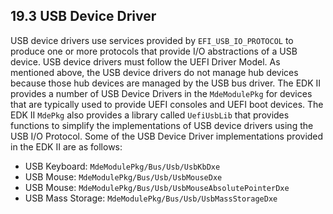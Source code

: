 <!--- @file
  19.3 USB Device Driver

  Copyright (c) 2012-2018, Intel Corporation. All rights reserved.<BR>

  Redistribution and use in source (original document form) and 'compiled'
  forms (converted to PDF, epub, HTML and other formats) with or without
  modification, are permitted provided that the following conditions are met:

  1) Redistributions of source code (original document form) must retain the
     above copyright notice, this list of conditions and the following
     disclaimer as the first lines of this file unmodified.

  2) Redistributions in compiled form (transformed to other DTDs, converted to
     PDF, epub, HTML and other formats) must reproduce the above copyright
     notice, this list of conditions and the following disclaimer in the
     documentation and/or other materials provided with the distribution.

  THIS DOCUMENTATION IS PROVIDED BY TIANOCORE PROJECT "AS IS" AND ANY EXPRESS OR
  IMPLIED WARRANTIES, INCLUDING, BUT NOT LIMITED TO, THE IMPLIED WARRANTIES OF
  MERCHANTABILITY AND FITNESS FOR A PARTICULAR PURPOSE ARE DISCLAIMED. IN NO
  EVENT SHALL TIANOCORE PROJECT  BE LIABLE FOR ANY DIRECT, INDIRECT, INCIDENTAL,
  SPECIAL, EXEMPLARY, OR CONSEQUENTIAL DAMAGES (INCLUDING, BUT NOT LIMITED TO,
  PROCUREMENT OF SUBSTITUTE GOODS OR SERVICES; LOSS OF USE, DATA, OR PROFITS;
  OR BUSINESS INTERRUPTION) HOWEVER CAUSED AND ON ANY THEORY OF LIABILITY,
  WHETHER IN CONTRACT, STRICT LIABILITY, OR TORT (INCLUDING NEGLIGENCE OR
  OTHERWISE) ARISING IN ANY WAY OUT OF THE USE OF THIS DOCUMENTATION, EVEN IF
  ADVISED OF THE POSSIBILITY OF SUCH DAMAGE.

-->

## 19.3 USB Device Driver

USB device drivers use services provided by `EFI_USB_IO_PROTOCOL` to produce
one or more protocols that provide I/O abstractions of a USB device. USB device
drivers must follow the UEFI Driver Model. As mentioned above, the USB device
drivers do not manage hub devices because those hub devices are managed by the
USB bus driver. The EDK II provides a number of USB Device Drivers in the
`MdeModulePkg` for devices that are typically used to provide UEFI consoles and
UEFI boot devices. The EDK II `MdePkg` also provides a library called
`UefiUsbLib` that provides functions to simplify the implementations of USB
device drivers using the USB I/O Protocol. Some of the USB Device Driver
implementations provided in the EDK II are as follows:
* USB Keyboard: `MdeModulePkg/Bus/Usb/UsbKbDxe`
* USB Mouse: `MdeModulePkg/Bus/Usb/UsbMouseDxe`
* USB Mouse: `MdeModulePkg/Bus/Usb/UsbMouseAbsolutePointerDxe`
* USB Mass Storage: `MdeModulePkg/Bus/Usb/UsbMassStorageDxe`
